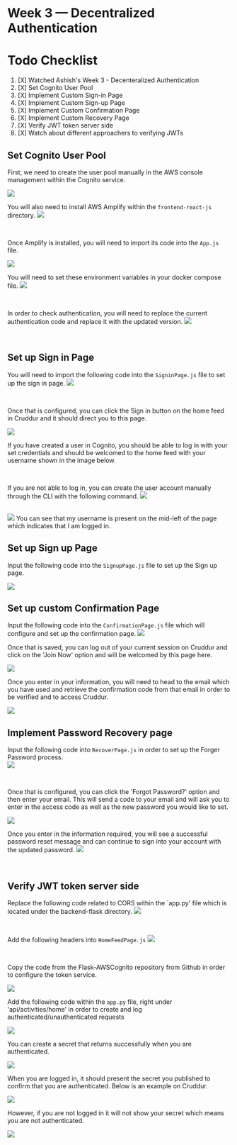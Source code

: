 # Week 3 — Decentralized Authentication

# Todo Checklist

1. [X] Watched Ashish's Week 3 - Decenteralized Authentication
2. [X] Set Cognito User Pool
3. [X] Implement Custom Sign-in Page
4. [X] Implement Custom Sign-up Page
5. [X] Implement Custom Confirmation Page 
6. [X] Implement Custom Recovery Page 
7. [X] Verify JWT token server side
8. [X] Watch about different approachers to verifying JWTs


## Set Cognito User Pool 

First, we need to create the user pool manually in the AWS console management within the Cognito service.

<img src= ./images/UserPool.png>


<br />


You will also need to install AWS Amplify within the `frontend-react-js` directory. 
<img src= ./images/AmpInst.png>


<br />

Once Amplify is installed, you will need to import its code into the `App.js` file.

<img src= ./images/ImportAmp.png>


<br />


You will need to set these environment variables in your docker compose file.
<img src= ./images/AmpDC.png>


<br />

In order to check authentication, you will need to replace the current authentication code and replace it with the updated version.
<img src= ./images/CheckAuth.png>

<br />

## Set up Sign in Page 

You will need to import the following code into the `SigninPage.js` file to set up the sign in page.
<img src= ./images/SignIn.png>


<br />


Once that is configured, you can click the Sign in button on the home feed in Cruddur and it should direct you to this page. 

<img src= ./images/MainSignIn.png>

<br />

If you have created a user in Cognito, you should be able to log in with your set credentials and should be welcomed to the home feed with your username shown in the image below. 


<br />

If you are not able to log in, you can create the user account manually through the CLI with the following command.
<img src = ./images/UserCLI.png>

<br />


<img src= ./images/HomePage.png>
You can see that my username is present on the mid-left of the page which indicates that I am logged in. 


<br />




## Set up Sign up Page 
Input the following code into the `SignupPage.js` file to set up the Sign up page.

<img src= ./images/SUP.png>



## Set up custom Confirmation Page
Input the following code into the `ConfirmationPage.js` file which will configure and set up the confirmation page.
<img src= ./images/SignUp.png>





Once that is saved, you can log out of your current session on Cruddur and click on the 'Join Now' option and will be welcomed by this page here.

<img src= ./images/SignUpHome.png>

<br />

Once you enter in your information, you will need to head to the email which you have used and retrieve the confirmation code from that email in order to be verified and to access Cruddur.

<img src= ./images/Confirmation.png>

<br />


## Implement Password Recovery page 
Input the following code into `RecoverPage.js` in order to set up the Forger Password process.  
<img src= ./images/Recovery.png>

<br />

Once that is configured, you can click the 'Forgot Password?' option and then enter your email. This will send a code to your email and will ask you to enter in the access code as well as the new password you would like to set. 

<img src= ./images/REC.png>

<br />

Once you enter in the information required, you will see a successful password reset message and can continue to sign into your account with the updated password. 
<img src= ./images/PassRes.png>

<br />


## Verify JWT token server side

Replace the following code related to CORS within the `app.py' file which is located under the backend-flask directory.
<img src= ./images/BacCor.png>

<br />

Add the following headers into `HomeFeedPage.js`
<img src= ./images/HFHead.png>

<br />

Copy the code from the Flask-AWSCognito repository from Github in order to configure the token service.

<img src= ./images/JWTLIB.png>



<br />

Add the following code within the `app.py` file, right under 'api/activities/home' in order to create and log authenticated/unauthenticated requests 

<img src= ./images/Authenticate.png>

<br />


You can create a secret that returns successfully when you are authenticated.

<img src= ./images/Secret.png>

When you are logged in, it should present the secret you published to confirm that you are authenticated. Below is an example on Cruddur. 

<img src= ./images/Auth.png>

<br />

However, if you are not logged in it will not show your secret which means you are not authenticated. 

<img src= ./images/NoAuth.png>





